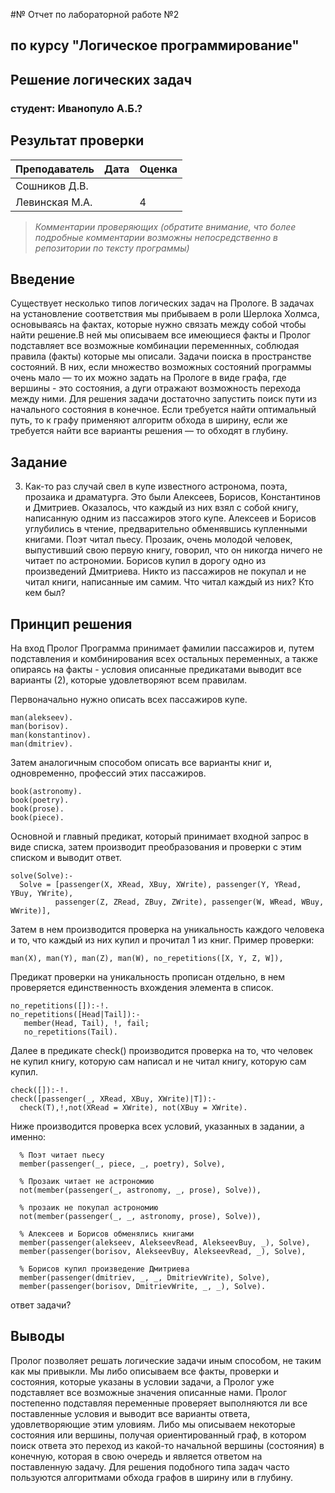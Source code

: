 #№ Отчет по лабораторной работе №2
## по курсу "Логическое программирование"

## Решение логических задач

### студент: Иванопуло А.Б.?

## Результат проверки

| Преподаватель     | Дата         |  Оценка       |
|-------------------|--------------|---------------|
| Сошников Д.В. |              |               |
| Левинская М.А.|              |    4           |

> *Комментарии проверяющих (обратите внимание, что более подробные комментарии возможны непосредственно в репозитории по тексту программы)*


## Введение
Существует несколько типов логических задач на Прологе.
В задачах на установление соответствия мы прибываем в роли Шерлока Холмса, основываясь на фактах, которые нужно связать между собой чтобы найти решение.В ней мы описываем все имеющиеся факты и Пролог подставляет все возможные комбинации переменнных, соблюдая правила (факты) которые мы описали.
Задачи поиска в пространстве состояний. В них, если множество возможных состояний программы очень мало — то их можно задать на Прологе в виде графа, где вершины - это состояния, а дуги отражают возможность перехода между ними. Для решения задачи достаточно запустить поиск пути из начального состояния в конечное. Если требуется найти оптимальный путь, то к графу применяют алгоритм обхода в ширину, если же требуется найти все варианты решения — то обходят в глубину.

## Задание
3. Как-то раз случай свел в купе известного астронома, поэта, прозаика и драматурга. Это были Алексеев, Борисов, Константинов и Дмитриев. Оказалось, что каждый из них взял с собой книгу, написанную одним из пассажиров этого купе. Алексеев и Борисов углубились в чтение, предварительно обменявшись купленными книгами. Поэт читал пьесу. Прозаик, очень молодой человек, выпустивший свою первую книгу, говорил, что он никогда ничего не читает по астрономии. Борисов купил в дорогу одно из произведений Дмитриева. Никто из пассажиров не покупал и не читал книги, написанные им самим. Что читал каждый из них? Кто кем был?

## Принцип решения

На вход Пролог Программа принимает фамилии пассажиров и, путем подставления и комбинирования всех остальных переменных, а также опираясь на факты - условия описанные предикатами выводит все варианты (2), которые удовлетворяют всем правилам.

Первоначально нужно описать всех пассажиров купе.
```
man(alekseev).
man(borisov).
man(konstantinov).
man(dmitriev).
```
Затем аналогичным способом описать все варианты книг и, одновременно, профессий этих пассажиров.
```
book(astronomy).
book(poetry).
book(prose).
book(piece).
```
Основной и главный предикат, который принимает входной запрос в виде списка, затем производит преобразования и проверки с этим списком и выводит ответ.
```
solve(Solve):-
  Solve = [passenger(X, XRead, XBuy, XWrite), passenger(Y, YRead, YBuy, YWrite),
          passenger(Z, ZRead, ZBuy, ZWrite), passenger(W, WRead, WBuy, WWrite)],
```
Затем в нем производится проверка на уникальность каждого человека и то, что каждый из них купил и прочитал 1 из книг.
Пример проверки:
```
man(X), man(Y), man(Z), man(W), no_repetitions([X, Y, Z, W]),
```
Предикат проверки на уникальность прописан отдельно, в нем проверяется единственность вхождения элемента в список.
```
no_repetitions([]):-!.
no_repetitions([Head|Tail]):-
   member(Head, Tail), !, fail;
   no_repetitions(Tail).
```
Далее в предикате check() производится проверка на то, что человек не купил книгу, которую сам написал и не читал книгу, которую сам купил.
```
check([]):-!.
check([passenger(_, XRead, XBuy, XWrite)|T]):-
  check(T),!,not(XRead = XWrite), not(XBuy = XWrite).
```
Ниже производится проверка всех условий, указанных в задании, а именно:
```
  % Поэт читает пьесу
  member(passenger(_, piece, _, poetry), Solve),

  % Прозаик читает не астрономию
  not(member(passenger(_, astronomy, _, prose), Solve)),

  % прозаик не покупал астрономию
  not(member(passenger(_, _, astronomy, prose), Solve)),

  % Алексеев и Борисов обменялись книгами
  member(passenger(alekseev, AlekseevRead, AlekseevBuy, _), Solve),
  member(passenger(borisov, AlekseevBuy, AlekseevRead, _), Solve),

  % Борисов купил произведение Дмитриева
  member(passenger(dmitriev, _, _, DmitrievWrite), Solve),
  member(passenger(borisov, DmitrievWrite, _, _), Solve).
```

ответ задачи?
## Выводы

Пролог позволяет решать логические задачи иным способом, не таким как мы привыкли. Мы либо описываем все факты, проверки и состояния, которые указаны в условии задачи, а Пролог уже подставляет все возможные значения описанные нами. Пролог постепенно подставляя переменные проверяет выполняются ли все поставленные условия и выводит все варианты ответа, удовлетворяющие этим уловиям.
Либо мы описываем некоторые состояния или вершины, получая ориентированный граф, в котором поиск ответа это переход из какой-то начальной вершины (состояния) в конечную, которая в свою очередь и является ответом на поставленную задачу. Для решения подобного типа задач часто пользуются алгоритмами обхода графов в ширину или в глубину.
